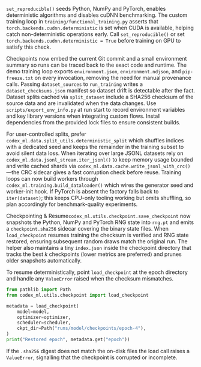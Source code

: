 `set_reproducible()` seeds Python, NumPy and PyTorch, enables deterministic
algorithms and disables cuDNN benchmarking. The custom training loop in
`training/functional_training.py` asserts that `torch.backends.cudnn.deterministic`
is set when CUDA is available, helping catch non-deterministic operations
early. Call `set_reproducible()` or set `torch.backends.cudnn.deterministic = True`
before training on GPU to satisfy this check.

Checkpoints now embed the current Git commit and a small environment summary so
runs can be traced back to the exact code and runtime. The demo training loop
exports `environment.json`, `environment.ndjson`, and `pip-freeze.txt` on every
invocation, removing the need for manual provenance calls. Passing
`dataset_sources` to `run_training` writes a `dataset_checksums.json` manifest so
dataset drift is detectable after the fact. Dataset splits cached via
`split_dataset` include a SHA256 checksum of the source data and are invalidated
when the data changes. Use `scripts/export_env_info.py` at run start to record
environment variables and key library versions when integrating custom flows.
Install dependencies from the provided lock files to ensure consistent builds.

For user-controlled splits, prefer `codex_ml.data.split_utils.deterministic_split`
which shuffles indices with a dedicated seed and keeps the remainder in the
training subset to avoid silent data loss. When iterating over large JSONL
datasets rely on `codex_ml.data.jsonl_stream.iter_jsonl()` to keep memory usage
bounded and write cached shards via
`codex_ml.data.cache.write_jsonl_with_crc()`—the CRC sidecar gives a fast
corruption check before reuse. Training loops can now build workers through
`codex_ml.training.build_dataloader()` which wires the generator seed and
worker-init hook. If PyTorch is absent the factory falls back to `iter(dataset)`;
this keeps CPU-only tooling working but omits shuffling, so plan accordingly for
benchmark-quality experiments.

Checkpointing & Resume`codex_ml.utils.checkpoint.save_checkpoint` now snapshots
the Python, NumPy and PyTorch RNG state into `rng.pt` and emits a
`checkpoint.sha256` sidecar covering the binary state files. When `load_checkpoint`
resumes training the checksum is verified and RNG state restored, ensuring
subsequent random draws match the original run. The helper also maintains a tiny
`index.json` inside the checkpoint directory that tracks the best *k* checkpoints
(lower metrics are preferred) and prunes older snapshots automatically.

To resume deterministically, point `load_checkpoint` at the epoch directory and
handle any `ValueError` raised when the checksum mismatches.

```python
from pathlib import Path
from codex_ml.utils.checkpoint import load_checkpoint

metadata = load_checkpoint(
    model=model,
    optimizer=optimizer,
    scheduler=scheduler,
    ckpt_dir=Path("runs/model/checkpoints/epoch-4"),
)
print("Restored epoch", metadata.get("epoch"))
```

If the `.sha256` digest does not match the on-disk files the load call raises a
`ValueError`, signalling that the checkpoint is corrupted or incomplete.
